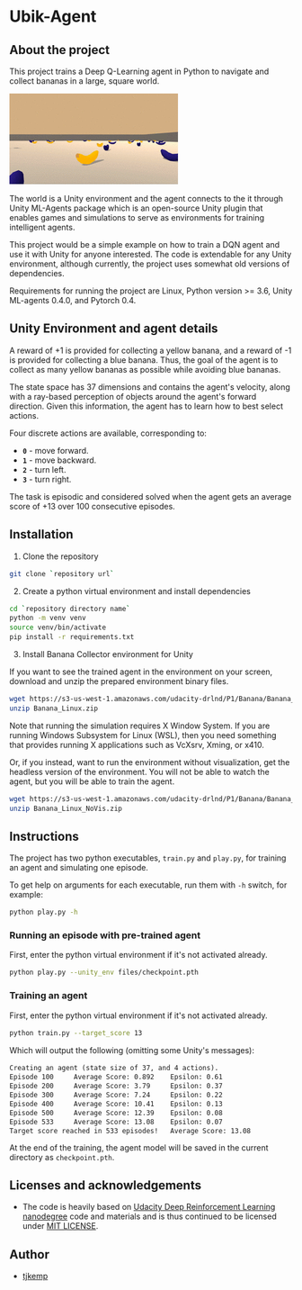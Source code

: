 # Ubik-Agent

## About the project

This project trains a Deep Q-Learning agent in Python to navigate and collect bananas in a large, square world.

![Trained Agent](files/banana-environment.gif)

The world is a Unity environment and the agent connects to the it through Unity ML-Agents package which is an open-source Unity plugin that enables games and simulations to serve as environments for training intelligent agents.

This project would be a simple example on how to train a DQN agent and use it with Unity for anyone interested. The code is extendable for any Unity environment, although currently, the project uses somewhat old versions of dependencies.

Requirements for running the project are Linux, Python version >= 3.6, Unity ML-agents 0.4.0, and Pytorch 0.4.

## Unity Environment and agent details

A reward of +1 is provided for collecting a yellow banana, and a reward of -1 is provided for collecting a blue banana. Thus, the goal of the agent is to collect as many yellow bananas as possible while avoiding blue bananas.

The state space has 37 dimensions and contains the agent's velocity, along with a ray-based perception of objects around the agent's forward direction.  Given this information, the agent has to learn how to best select actions.

Four discrete actions are available, corresponding to:
- **`0`** - move forward.
- **`1`** - move backward.
- **`2`** - turn left.
- **`3`** - turn right.

The task is episodic and considered solved when the agent gets an average score of +13 over 100 consecutive episodes.

## Installation

1. Clone the repository

```bash
git clone `repository url`
```

2. Create a python virtual environment and install dependencies

```bash
cd `repository directory name`
python -m venv venv
source venv/bin/activate
pip install -r requirements.txt
```

3. Install Banana Collector environment for Unity

If you want to see the trained agent in the environment on your screen, download and unzip the prepared environment binary files.

```bash
wget https://s3-us-west-1.amazonaws.com/udacity-drlnd/P1/Banana/Banana_Linux.zip
unzip Banana_Linux.zip
```

Note that running the simulation requires X Window System. If you are running Windows Subsystem for Linux (WSL), then you need something that provides running X applications such as VcXsrv, Xming, or x410.

Or, if you instead, want to run the environment without visualization, get the headless version of the environment. You will not be able to watch the agent, but you will be able to train the agent.

```bash
wget https://s3-us-west-1.amazonaws.com/udacity-drlnd/P1/Banana/Banana_Linux_NoVis.zip
unzip Banana_Linux_NoVis.zip
```

## Instructions

The project has two python executables, `train.py` and `play.py`, for training an agent and simulating one episode.

To get help on arguments for each executable, run them with `-h` switch, for example:

```bash
python play.py -h
```

### Running an episode with pre-trained agent

First, enter the python virtual environment if it's not activated already.

```bash
python play.py --unity_env files/checkpoint.pth
```

### Training an agent

First, enter the python virtual environment if it's not activated already.

```bash
python train.py --target_score 13
```

Which will output the following (omitting some Unity's messages):

```
Creating an agent (state size of 37, and 4 actions).
Episode 100     Average Score: 0.892    Epsilon: 0.61
Episode 200     Average Score: 3.79     Epsilon: 0.37
Episode 300     Average Score: 7.24     Epsilon: 0.22
Episode 400     Average Score: 10.41    Epsilon: 0.13
Episode 500     Average Score: 12.39    Epsilon: 0.08
Episode 533     Average Score: 13.08    Epsilon: 0.07
Target score reached in 533 episodes!   Average Score: 13.08
```

At the end of the training, the agent model will be saved in the current directory as `checkpoint.pth`.

## Licenses and acknowledgements

- The code is heavily based on [Udacity Deep Reinforcement Learning nanodegree](https://github.com/udacity/deep-reinforcement-learning/) code and materials and is thus continued to be licensed under [MIT LICENSE](LICENSE).

## Author

- [tjkemp](https://github.com/tjkemp)
